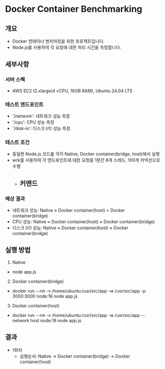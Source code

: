 # Docker Container Benchmarking

## 개요

- Docker 컨테이너 벤치마킹을 위한 프로젝트입니다.
- Node.js를 사용하여 각 요청에 대한 처리 시간을 측정합니다.

## 세부사항

### 서버 스펙

- AWS EC2 t2.xlarge(4 vCPU, 16GB RAM), Ubuntu 24.04 LTS

### 테스트 엔드포인트

- '/network': 네트워크 성능 측정
- '/cpu': CPU 성능 측정
- '/disk-io': 디스크 I/O 성능 측정

### 테스트 조건

- 동일한 Node.js 코드를 각각 Native, Docker container(bridge, host)에서 실행
- wrk를 사용하여 각 엔드포인트에 대한 요청을 1분간 8개 스레드, 100개 커넥션으로 수행
  - 커맨드
    - 

### 예상 결과

- 네트워크 성능: Native ≈ Docker container(host) > Docker container(bridge)
- CPU 성능: Native ≈ Docker container(host) ≈ Docker container(bridge)
- 디스크 I/O 성능: Native ≈ Docker container(host) ≈ Docker container(bridge)

## 실행 방법

1. Native
  - node app.js

2. Docker container(bridge)
  - docker run --rm -v /home/ubuntu:/usr/src/app -w /usr/src/app -p 3000:3000 node:18 node app.js

3. Docker container(host)
  - docker run --rm -v /home/ubuntu:/usr/src/app -w /usr/src/app --network host node:18 node app.js

## 결과

- 1회차
  - 실행순서: Native -> Docker container(bridge) -> Docker container(host)
